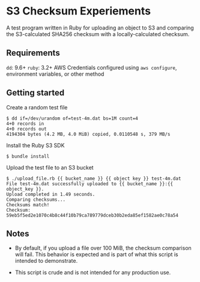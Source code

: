 # S3 Checksum Experiements

A test program written in Ruby for uploading an object to S3 and comparing the S3-calculated
SHA256 checksum with a locally-calculated checksum.


## Requirements

`dd`: 9.6+
`ruby`: 3.2+
AWS Credentials configured using `aws configure`, environment variables, or other method

## Getting started

Create a random test file

```
$ dd if=/dev/urandom of=test-4m.dat bs=1M count=4
4+0 records in
4+0 records out
4194304 bytes (4.2 MB, 4.0 MiB) copied, 0.0110548 s, 379 MB/s
```

Install the Ruby S3 SDK

```
$ bundle install
```

Upload the test file to an S3 bucket

```
$ ./upload_file.rb {{ bucket_name }} {{ object key }} test-4m.dat 
File test-4m.dat successfully uploaded to {{ bucket_name }}:{{ object_key }}.
Upload completed in 1.49 seconds.
Comparing checksums...
Checksums match!
Checksum: 59eb5f5ed2e1070c4b8c44f10b79ca789779dceb30b2eda85ef1582ae0c78a54
```

## Notes

- By default, if you upload a file over 100 MiB, the checksum comparison will fail.
This behavior is expected and is part of what this script is intended to
demonstrate.

- This script is crude and is not intended for any production use.
